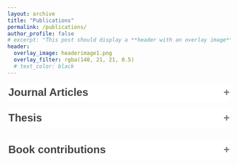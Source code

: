 ```yaml
---
layout: archive
title: "Publications"
permalink: /publications/
author_profile: false
# excerpt: "This post should display a **header with an overlay image**, if the theme supports it."
header:
  overlay_image: headerimage1.png
  overlay_filter: rgba(140, 21, 21, 0.5)
  # text_color: black
---
```


<style>
.accordion {
  background-color: #fff;
  color: #444; */
  cursor: pointer;
  padding: 8px 2px;
  width: 100%;
  border: none;
  text-align: left;
  outline: none;
  font-size: 24px;
  font-weight: bold;
  transition: 0.4s;
}

.active, .accordion:hover {
  background-color: #ccc;
}

.accordion:after {
  content: '\002B';
  color: #777;
  font-weight: bold;
  float: right;
  margin-left: 5px;
}

.active:after {
  content: "\2212";
}

.panel {
  padding: 0 18px;
  background-color: white;
  max-height: 0;
  overflow: hidden;
  transition: max-height 0.2s ease-out;
}
</style>


<body>
<button class="accordion">Journal Articles</button>
<div class="panel">

<h3 style="color:var(--yearcolor)"> 2024 </h3>

<p class="publink">
<a href="https://journals.aps.org/prresearch/abstract/10.1103/PhysRevResearch.6.033128"> 
<i> "Classical chaos in quantum computers"</i> 
</a>
<br>
Simon-Dominik Börner, <strong>Christoph Berke</strong>, David P. DiVincenzo, Simon Trebst, Alexander Altland
<br>
<span style="color:darkgray"> Physical Review Research <strong>6</strong>, 033128 (2024) </span>
<small>
[data: <a href="https://doi.org/10.5281/zenodo.12573600">10.5281/zenodo.12573600</a>]
</small>
</p>
<hr>


<h3 style="color:var(--yearcolor)"> 2023 </h3>

<!-- Chaotic gates -->
<p class="publink">
<a href="https://journals.aps.org/prb/abstract/10.1103/PhysRevB.103.064417"> 
<i> "Chaotic fluctuations in a universal set of transmon qubit gates"</i> 
</a>
<br>
Daniel Basilewitsch, Simon-Dominik Börner, <strong>Christoph Berke</strong>, Alexander Altland, Simon Trebst, and Christiane Koch
<br>
<span style="color:darkgray"> arXiv:2311.14592 (2023) </span>
</p>
<hr>


<h3 style="color:var(--yearcolor)"> 2022 </h3>

<!-- Original transmon paper -->
<p class="publink">
<a href="https://www.nature.com/articles/s41467-022-29940-y"> 
<i> "Transmon platform for quantum computing challenged by chaotic fluctuations"</i> 
</a>
<br>
<strong>Christoph Berke</strong>, Evangelis Varvelis, Simon Trebst, Alexander Altland, and David DiVincenzo.
<br>
<span style="color:darkgray"> Nature Communications <strong>13</strong>, 2495 (2022) </span>
<small>
[data: <a href="https://zenodo.org/records/10122597">10.5281/zenodo.10122597</a>]
<br>
Editors' Highlights (May 2022)
</small>
</p>
<hr>


<h3 style="color:var(--yearcolor)"> 2021 </h3>

<!-- Generic fields -->
<p class="publink">
<a href="https://journals.aps.org/prb/abstract/10.1103/PhysRevB.103.064417"> 
<i> "Generic field-driven phenomena in Kitaev spin liquids: Canted magnetism and proximate spin liquid physics"</i> 
</a>
<br>
Ciarán Hickey, Matthias Gohlke, <strong>Christoph Berke</strong>, and Simon Trebst
<br>
<span style="color:darkgray"> Physical Review B <strong>103</strong>, 064417 (2021) </span>
</p>
<hr>

<h3 style="color:var(--yearcolor)"> 2020 </h3>

<!-- Spin-1 Kitaev / Field-driven gapless QSL -->
<p class="publink">
<a href="https://journals.aps.org/prresearch/abstract/10.1103/PhysRevResearch.2.023361"> 
<i> "Field-Driven Gapless Spin Liquid in the Spin-1 Kitaev Honeycomb Model"</i> 
</a>
<br>
Ciarán Hickey, <strong>Christoph Berke</strong>, Panagiotis Peter Stavropoulos, Hae-Young Kee, and Simon Trebst
<br>
<span style="color:darkgray"> Physical Review Research <strong>2</strong>, 023361 (2020) </span>
</p>
<hr>


<!-- Field stability -->
<p class="publink">
<a href="https://journals.aps.org/prb/abstract/10.1103/PhysRevB.101.214442"> 
<i> "Field stability of Majorana spin liquids in antiferromagnetic Kitaev models"</i> 
</a>
<br>
<strong>Christoph Berke</strong>, Simon Trebst, and Ciarán Hickey
<br>
<span style="color:darkgray"> Physical Review B <strong>101</strong>, 214442 (2020) </span>
</p>
<hr>

<h3 style="color:var(--yearcolor)"> 2018 </h3>

<!-- Weyl semimetal paper -->
<p class="publink">
<a href="https://iopscience.iop.org/article/10.1088/1367-2630/aab881"> 
<i> "Stability of the Weyl-semimetal phase on the pyrochlore lattice"</i> 
</a>
<br>
<strong>Christoph Berke</strong>, Paolo Michetti, and Carsten Timm
<br>
<span style="color:darkgray"> New Journal of Physics <strong>20</strong> 043057 (2018) </span>
</p>
<hr>


<h3 style="color:var(--yearcolor)"> 2014 </h3>
<!-- Zernike I -->
<p class="publink">
<a href="../files/zernike_abstract.pdf"> 
<i> "Zernike-Polynome: Grundlagen und Anwendungen in der Topografie der Hornhaut, Teil 1"</i> 
</a>
<br>
Andreas Berke and <strong>Christoph Berke</strong>
<br>
<span style="color:darkgray"> die Kontaktlinse <strong>6/2014</strong> 4-9 (2014) </span>
<small>[not available online, <a href="../files/zernike_abstract.pdf">download abstract</a>]</small>
</p>
<hr>


<!-- Zernike II -->
<p class="publink">
<a href="../files/zernike_abstract.pdf"> 
<i> "Zernike-Polynome: Grundlagen und Anwendungen in der Topografie der Hornhaut, Teil 2"</i> 
</a>
<br>
Andreas Berke and <strong>Christoph Berke</strong>
<br>
<span style="color:darkgray"> die Kontaktlinse <strong>9/2014</strong> 4-10 (2014) </span>
<small>[not available online, <a href="../files/zernike_abstract.pdf">download abstract</a>]</small>
</p>
<hr>
</div>

<button class="accordion">Thesis</button>
<div class="panel">

<p class="publink">
<a href="../files/berke_PhDthesis.pdf"> 
<i> "Transmon-based quantum computers from a many-body perspective"</i> 
</a>
<br>
Christoph Berke, 
<span style="color:darkgray"> Ph.D. thesis, University of Cologne (2023) </span>
<br>
<small>
<a href = "../files/berke_PhDthesis.pdf">get thesis</a> | <a href = "../files/berke_PhDslides.pdf">get slides</a>
</small>
</p>
<hr>

<p class="publink">
<a href="../files/berke_masterthesis.pdf"> 
<i> "Weyl-Semimetall auf dem Pyrochlorgitter"</i> 
</a>
<br>
Christoph Berke, 
<span style="color:darkgray"> Master thesis, TUD Dresden Technical University (2016) </span>
<br>
<small>
get thesis | get slides
</small>
</p>
<hr>
</div>

<button class="accordion">Book contributions</button>
<div class="panel">
 <p class="publink">
<a href="https://www.doz-verlag.de/node/78"> 
<i> "Zernike-Polynome und Topographie der Hornhaut"  </i> 
</a>
<br> Andreas Berke and Christoph Berke, <br>
in Gustav Pöltner, 
<a href="https://www.doz-verlag.de/node/78"> 
<i> Kontaktlinsenanpassung bei irregulären Hornhautformen </i> 
</a>
<br>
DOZ-Verlag (2013)
<br>
</p>
<hr>
</div>

</body>

<script>
var acc = document.getElementsByClassName("accordion");
var i;

for (i = 0; i < acc.length; i++) {
  acc[i].addEventListener("click", function() {
    this.classList.toggle("active");
    var panel = this.nextElementSibling;
    if (panel.style.maxHeight) {
      panel.style.maxHeight = null;
    } else {
      panel.style.maxHeight = panel.scrollHeight + "px";
    } 
  });
}
</script>